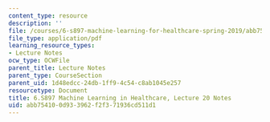 ```yaml
---
content_type: resource
description: ''
file: /courses/6-s897-machine-learning-for-healthcare-spring-2019/abb754100d933962f2f371936cd511d1_MIT6_S897S19_lec20note.pdf
file_type: application/pdf
learning_resource_types:
- Lecture Notes
ocw_type: OCWFile
parent_title: Lecture Notes
parent_type: CourseSection
parent_uid: 1d48edcc-24db-1ff9-4c54-c8ab1045e257
resourcetype: Document
title: 6.S897 Machine Learning in Healthcare, Lecture 20 Notes
uid: abb75410-0d93-3962-f2f3-71936cd511d1
---
```

